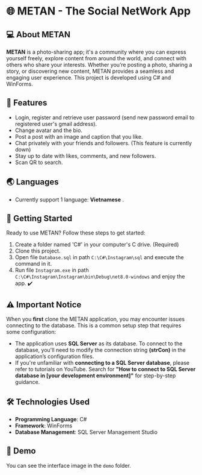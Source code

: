 # 🌐 METAN - The Social NetWork App
## 💻 About METAN
__METAN__ is a photo-sharing app; it's a community where you can express yourself freely, explore content from around the world, and connect with others who share your interests. Whether you’re posting a photo, sharing a story, or discovering new content, METAN provides a seamless and engaging user experience. This project is developed using C# and WinForms.
## 🌟 Features
- Login, register and retrieve user password (send new password email to registered user's gmail address).
- Change avatar and the bio.
- Post a post with an image and caption that you like.
- Chat privately with your friends and followers. (This feature is currently down)
- Stay up to date with likes, comments, and new followers.
- Scan QR to search.
## 🌏 Languages 
- Currently support 1 language: __Vietnamese__ .
## 🚀 Getting Started
Ready to use METAN? Follow these steps to get started:
1. Create a folder named 'C#' in your computer's C drive. (Required)
2. Clone this project.
3. Open file `Database.sql` in path `C:\C#\Instagram\sql` and execute the command in it.
4. Run file `Instagram.exe` in path `C:\C#\Instagram\Instagram\bin\Debug\net8.0-windows` and enjoy the app. ✔️
## ⚠️ Important Notice
When you __first__ clone the METAN application, you may encounter issues connecting to the database. This is a common setup step that requires some configuration:
- The application uses __SQL Server__ as its database. To connect to the database, you'll need to modify the connection string __(strCon)__ in the application’s configuration files.
- If you're unfamiliar with __connecting to a SQL Server database__, please refer to tutorials on YouTube. Search for __"How to connect to SQL Server database in [your development environment]"__ for step-by-step guidance.
## 🛠️ Technologies Used
- **Programming Language**: C#
- **Framework**: WinForms
- **Database Management**: SQL Server Management Studio
## 👀 Demo
You can see the interface image in the `demo` folder.
